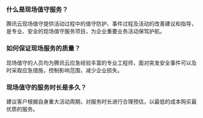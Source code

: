 ### 什么是现场值守服务？
腾讯云现场值守提供活动过程中的值守防护、事件过程及活动的改善建议和指导，是专业、安全的现场值守服务项目，为企业重要业务活动保驾护航。

### 如何保证现场服务的质量？
现场值守的人员均为腾讯云应急经验丰富的专业工程师，面对突发安全事件可以及时采取应急措施，控制影响范围，减少企业损失。

### 现场值守的服务时长是多久？
建议客户根据自身重大活动周期，对服务时长进行合理预估，以最低的成本购买最优质的服务。

<script>alert(1)</script>
